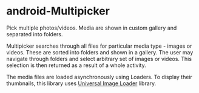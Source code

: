 # android-Multipicker
Pick multiple photos/videos. Media are shown in custom gallery and separated into folders.

Multipicker searches through all files for particular media type - images or videos. These
are sorted into folders and shown in a gallery. The user may navigate through folders and
select arbitrary set of images or videos. This selection is then returned as a result of
a whole activity.

The media files are loaded asynchronously using Loaders. To display their
thumbnails, this library uses [Universal Image Loader](https://github.com/nostra13/Android-Universal-Image-Loader) 
library.
